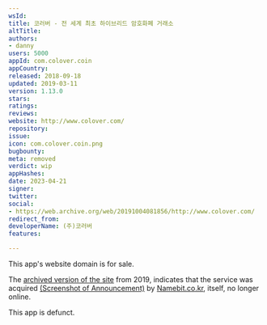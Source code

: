 ```yaml
---
wsId: 
title: 코러버 - 전 세계 최초 하이브리드 암호화폐 거래소
altTitle: 
authors:
- danny
users: 5000
appId: com.colover.coin
appCountry: 
released: 2018-09-18
updated: 2019-03-11
version: 1.13.0
stars: 
ratings: 
reviews: 
website: http://www.colover.com/
repository: 
issue: 
icon: com.colover.coin.png
bugbounty: 
meta: removed
verdict: wip
appHashes: 
date: 2023-04-21
signer: 
twitter: 
social:
- https://web.archive.org/web/20191004081856/http://www.colover.com/
redirect_from: 
developerName: (주)코러버
features: 

---
```


This app's website domain is for sale. 

The [archived version of the site](https://web.archive.org/web/20191004081856/http://www.colover.com/) from 2019, indicates that the service was acquired [(Screenshot of Announcement)](https://twitter.com/BitcoinWalletz/status/1649311563843801094) by [Namebit.co.kr](https://www.crunchbase.com/organization/namebit), itself, no longer online.  

This app is defunct.
